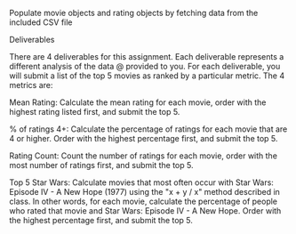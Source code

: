  Populate movie objects and rating objects by fetching data from the
 included CSV file
 <p/>
 Deliverables
 <p/>
 There are 4 deliverables for this assignment. Each deliverable represents a different analysis of the data @
 provided to you. For each deliverable, you will submit a list of the top 5 movies as ranked by a particular
 metric. The 4 metrics are:
 <p/>
 Mean Rating: Calculate the mean rating for each movie, order with the highest rating listed first, and submit
 the top 5.
 <p/>
 % of ratings 4+: Calculate the percentage of ratings for each movie that are 4 or higher. Order with the
 highest percentage first, and submit the top 5.
 <p/>
 Rating Count: Count the number of ratings for each movie, order with the most number of ratings first, and
 submit the top 5.
 <p/>
 Top 5 Star Wars: Calculate movies that most often occur with Star Wars: Episode IV - A New Hope (1977) using
 the "x + y / x" method described in class. In other words, for each movie, calculate the percentage of people
 who rated that movie and Star Wars: Episode IV - A New Hope. Order with the highest percentage first, and
 submit the top 5.

